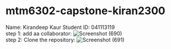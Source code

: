 # mtm6302-capstone-kiran2300
Name: Kirandeep Kaur
Student ID: 041113119 <br>
step 1: add aa collaborator:
![Screenshot (690)](https://github.com/Kiran2300/mtm6302-capstone-kiran2300/assets/134239892/1f4d607b-19cb-4785-b997-d00fdf9fece1) <br>
step 2: Clone the repository:
![Screenshot (691)](https://github.com/Kiran2300/mtm6302-capstone-kiran2300/assets/134239892/659d04e1-c975-49cb-84a1-d2d2dc968f72) <br>


